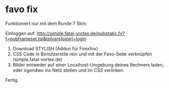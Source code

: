 # favo fix

Funktioniert nur mit dem Runde 7 Skin:

Einloggen auf: http://simple.fatal-vortex.de/pubstatic.fv?f=pubframeset.tpl&tplvars[pipe]=login

1. Download STYLISH (Addon für Firexfox)
2. CSS Code in Benutzerstile rein und mit der Favo-Seite verknüpfen (simple.fatal-vortex.de)
3. Bilder entweder auf einer Localhost-Umgebung deines Rechners laden, oder irgendwo ins Netz stellen und im CSS verlinken

Fertig
